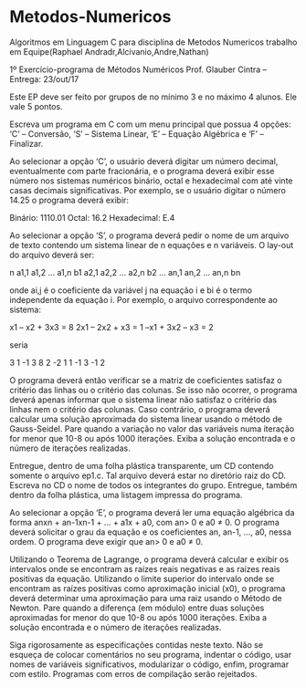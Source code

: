 # Metodos-Numericos
Algoritmos em Linguagem C para disciplina de Metodos Numericos trabalho em Equipe(Raphael Andradr,Alcivanio,Andre,Nathan)

1º Exercício-programa de Métodos Numéricos
Prof. Glauber Cintra – Entrega: 23/out/17

Este EP deve ser feito por grupos de no mínimo 3 e no máximo 4 alunos. Ele vale 5 pontos.

Escreva um programa em C com um menu principal que possua 4 opções: ‘C’ – Conversão, ‘S’ – Sistema Linear, ‘E’ – Equação Algébrica e ‘F’ – Finalizar.

Ao selecionar a opção ‘C’, o usuário deverá digitar um número decimal, eventualmente com parte fracionária, e o programa deverá exibir esse número nos sistemas numéricos binário, octal e hexadecimal com até vinte casas decimais significativas. Por exemplo, se o usuário digitar o número 14.25 o programa deverá exibir:

Binário: 1110.01
Octal: 16.2
Hexadecimal: E.4

Ao selecionar a opção ‘S’, o programa deverá pedir o nome de um arquivo de texto contendo um sistema linear de n equações e n variáveis. O lay-out do arquivo deverá ser:

n
a1,1 a1,2 ... a1,n b1
a2,1 a2,2 ... a2,n b2
...
an,1 an,2 ... an,n bn

onde ai,j é o coeficiente da variável j na equação i e bi é o termo independente da equação i. Por exemplo, o arquivo correspondente ao sistema:

 x1 –  x2 + 3x3 =  8
2x1 – 2x2 +  x3 =  1
–x1 + 3x2 –  x3 =  2

seria

 3
 1 -1  3  8
 2 -2  1  1
-1  3 -1  2

O programa deverá então verificar se a matriz de coeficientes satisfaz o critério das linhas ou o critério das colunas. Se isso não ocorrer, o programa deverá apenas informar que o sistema linear não satisfaz o critério das linhas nem o critério das colunas. Caso contrário, o programa deverá calcular uma solução aproximada do sistema linear usando o método de Gauss-Seidel. Pare quando a variação no valor das variáveis numa iteração for menor que  10-8 ou após 1000 iterações. Exiba a solução encontrada e o número de iterações realizadas.

Entregue, dentro de uma folha plástica transparente, um CD contendo somente o arquivo ep1.c. Tal arquivo deverá estar no diretório raiz do CD. Escreva no CD o nome de todos os integrantes do grupo. Entregue, também dentro da folha plástica, uma listagem impressa do programa.

Ao selecionar a opção ‘E’, o programa deverá ler uma equação algébrica da forma anxn + an-1xn-1 + ... + a1x + a0, com an> 0 e a0 ≠ 0. O programa deverá solicitar o grau da equação e os coeficientes an, an-1, ..., a0, nessa ordem. O programa deve exigir que an> 0 e a0 ≠ 0. 

Utilizando o Teorema de Lagrange, o programa deverá calcular e exibir os intervalos onde se encontram as raízes reais negativas e as raízes reais positivas da equação. Utilizando o limite superior do intervalo onde se encontram as raízes positivas como aproximação inicial (x0), o programa deverá determinar uma aproximação para uma raiz usando o Método de Newton. Pare quando a diferença (em módulo) entre duas soluções aproximadas for menor do que 10-8 ou após 1000 iterações. Exiba a solução encontrada e o número de iterações realizadas.

Siga rigorosamente as especificações contidas neste texto. Não se esqueça de colocar comentários no seu programa, indentar o código, usar nomes de variáveis significativos, modularizar o código, enfim, programar com estilo. Programas com erros de compilação serão rejeitados.
